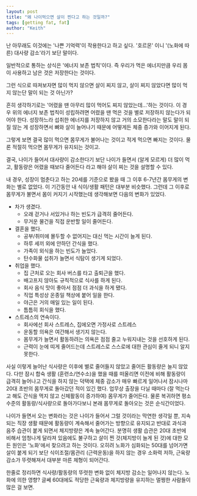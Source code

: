 ```yaml
---
layout: post
title: "왜 나이먹으면 살이 찐다고 하는 것일까?"
tags: [getting fat, fat]
author: "Keith"
---
```


난 아무래도 이것에는 '나쁜 기억력'이 작용한다고 하고 싶다. '호르몬' 이니 '(노화에 따른) 대사량 감소'라기 보단 말이다.

일반적으로 통하는 상식은 '에너지 보존 법칙'이다. 즉 우리가 먹은 에너지만큼 우리 몸이 사용하고 남은 것은 저장한다는 것이다.

그런 식으로 따져보자면 많이 먹지 않으면 살이 찌지 않고, 살이 찌지 않았다면 많이 먹지 않는단 말이 되는 것 아닌가?

흔히 생각하기로는 '어렸을 땐 아무리 많이 먹어도 찌지 않았는데...'하는 것이다. 이 경우 위의 에너지 보존 법칙이 성립하려면 어렸을 땐 먹은 것을 별로 저장하지 않는다가 되어야 한다. 성장하느라 섭취한 에너지를 저장하지 않고 거의 소모한다라는 말도 말이 되질 않는 게 성장하면서 뼈와 살이 늘어나기 때문에 어떻게든 체중 증가와 이어지게 된다. 

그렇게 보면 결국 많이 먹으면 몸무게가 불어나는 것이고 적게 먹으면 빠지는 것이다. 물론 적절히 먹으면 몸무게가 유지되는 것이고.

결국, 나이가 들어서 대사량이 감소한다기 보단 나이가 들면서 (알게 모르게) 더 많이 먹고, 활동량은 어렸을 때보다 줄어든다 라고 해야 살이 찌는 것을 설명할 수 있다. 

내 경우, 성장이 멈춘다고 하는 20세를 기준으로 봤을 때 그 이후 6-7년간 몸무게의 변화는 별로 없었다. 이 기간동안 내 식이/생활 패턴은 대부분 비슷했다. 그런데 그 이후로 몸무게가 불면서 몸이 커지기 시작했는데 생각해보면 다음의 변화가 있었다.

- 차가 생겼다.
  - 오래 걷거나 서있거나 하는 빈도가 급격히 줄어든다.
  - 무거운 물건을 직접 운반할 일이 줄어든다.
- 결혼을 했다.
  - 공부/취미에 몰두할 수 없어지는 대신 먹는 시간이 늘게 된다. 
  - 하루 세끼 외에 안하던 간식을 했다.
  - 가족이 외식을 하는 빈도가 늘었다.
  - 탄수화물 섭취가 늘면서 식탐이 생기게 되었다.
- 취업을 했다.
  - 집 근처로 오는 회사 버스를 타고 출퇴근을 했다.
  - 배고프지 않아도 규칙적으로 식사를 하게 된다.
  - 회사 음식 맛이 좋아서 점점 더 과식을 하게 됐다.
  - 직업 특성상 온종일 책상에 붙어 일을 한다.
  - 야근은 거의 매일 있는 일이 된다.
  - 틈틈히 회식을 했다.
- 스트레스의 연속이다.
  - 회사에선 회사 스트레스, 집에오면 가정사로 스트레스
  - 운동할 의욕은 여간해서 생기지 않는다.
  - 몸무게가 늘면서 활동하려는 의욕은 점점 줄고 누워지내는 것을 선호하게 된다.
  - 근력이 눈에 띠게 줄어드는데 스트레스로 스스로에 대한 관심이 줄게 되니 알지 못한다. 

사실 이렇게 늘어난 식사량은 이후에 별로 줄어들지 않았고 줄어든 활동량은 늘지 않았다. 다만 잠시 합숙 생활 (훈련소/연수소)을 했을 때를 떠올리면 이전에 비해 활동량이 급격히 늘어나고 간식을 하지 않는 덕택에 체중 감소가 매우 빠르게 일어나서 잠시나마 20대 초반의 몸무게로 돌아갔던 적이 있긴 했다. 업무상 출장을 다닐 때마다 (잘 먹는다고 해도 간식을 먹지 않고 신체활동이 증가하여) 몸무게가 줄어든다. 물론 복귀하면 평소 수준의 활동량/식사량으로 돌아가다보니 본래 몸무게로 돌아오는 것은 순식간이었다.

나이가 들면서 오는 변화라는 것은 나이가 들어서 그럴 것이라는 막연한 생각일 뿐, 지속되는 직장 생활 때문에 활동량이 계속해서 줄어가는 방향으로 유지되고 반대로 과식과 음주 습관이 붙게 되면서 체지방량은 계속 늘어간다. 분명히 생활 습관은 20대 초반에 비해서 엄청나게 달라져 있음에도 불구하고 살이 찐 것(체지방이 늘게 된 것)에 대한 모든 원인은 '노화'에서 찾으려고 하는 것이다. 오히려 노화가 심화되는 50대를 넘어가면 살이 붙게 되기 보단 식이조절/몸관리 (근력운동)을 하지 않는 경우 소화력 저하, 근육량 감소가 뚜렷해져서 대부분 마른 체형이 되어간다. 

한줄로 정리하면 식사량/활동량의 뚜렷한 변화 없이 체지방 감소는 일어나지 않는다. 노화에 의한 영향? 글쎄 60대에도 적당한 근육량과 체지방량을 유지하는 멀쩡한 사람들이 많은 걸 보면.
